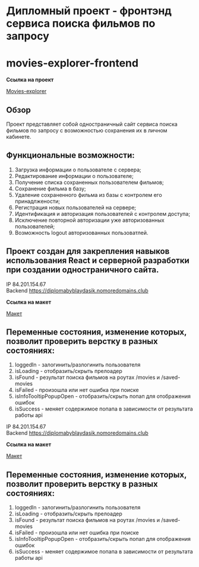 # Дипломный проект - фронтэнд сервиса поиска фильмов по запросу

# movies-explorer-frontend

**Ссылка на проект**

[Movies-explorer](https://diplomabyblaydasik.nomoredomains.club)

## Обзор

Проект представляет собой одностраничный сайт сервиса поиска фильмов по запросу с возможностью сохранения их в личном кабинете.

## Функциональные возможности:

1. Загрузка информации о пользователе с сервера;
2. Редактирование информации о пользователе;
3. Получение списка сохраненных пользователем фильмов;
4. Сохранение фильма в базу;
5. Удаление сохраненного фильма из базы с контролем его принадлжености;
6. Регистрация новых пользователей на сервере;
7. Идентификация и авторизация пользователей с контролем доступа;
8. Исключение повторной авторизации уже авторизованных пользователей;
9. Возможность logout авторизованных пользоватлей.

## Проект создан для закрепления навыков использования React и серверной разработки при создании одностраничного сайта.

IP 84.201.154.67  
Backend https://diplomabyblaydasik.nomoredomains.club

**Ссылка на макет**

[Макет](https://disk.yandex.ru/d/Qy0fsY4VJyR84w)

## Переменные состояния, изменение которых, позволит проверить верстку в разных состояниях:

1. loggedIn - залогинить/разлогинить пользователя
2. isLoading - отобразить/скрыть прелоадер
3. isFound - результат поиска фильмов на роутах /movies и /saved-movies
4. isFailed - произошла или нет ошибка при поиске
5. isInfoTooltipPopupOpen - отобразить/скрыть попап для отображения ошибок
6. isSuccess - меняет содержимое попапа в зависимости от результата работы api

IP 84.201.154.67  
Backend https://diplomabyblaydasik.nomoredomains.club

**Ссылка на макет**

[Макет](https://disk.yandex.ru/d/Qy0fsY4VJyR84w)

## Переменные состояния, изменение которых, позволит проверить верстку в разных состояниях:

1. loggedIn - залогинить/разлогинить пользователя
2. isLoading - отобразить/скрыть прелоадер
3. isFound - результат поиска фильмов на роутах /movies и /saved-movies
4. isFailed - произошла или нет ошибка при поиске
5. isInfoTooltipPopupOpen - отобразить/скрыть попап для отображения ошибок
6. isSuccess - меняет содержимое попапа в зависимости от результата работы api
